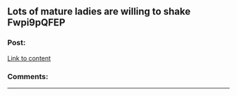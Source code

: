 ## Lots of mature ladies are willing to shake Fwpi9pQFEP

### Post:

[Link to content](http://cannamom.com/49720160226.php#WSQ4H6raxN)

### Comments:

---

